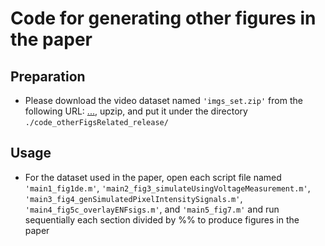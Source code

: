 # Code for generating other figures in the paper

## Preparation
* Please download the video dataset named `'imgs_set.zip'` from the following URL:
[...](...), upzip, and put it under the directory `./code_otherFigsRelated_release/`


## Usage
* For the dataset used in the paper, open each script file named `'main1_fig1de.m'`, `'main2_fig3_simulateUsingVoltageMeasurement.m'`, `'main3_fig4_genSimulatedPixelIntensitySignals.m'`, `'main4_fig5c_overlayENFsigs.m'`, and `'main5_fig7.m'` and run sequentially each section divided by %% to produce figures in the paper
